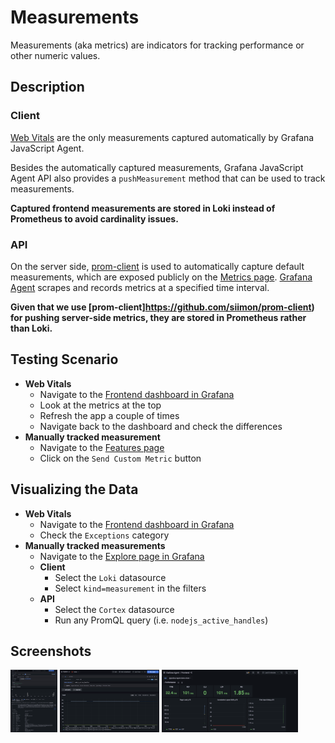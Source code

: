 # Measurements

Measurements (aka metrics) are indicators for tracking performance or other numeric values.

## Description

### Client

[Web Vitals](https://web.dev/vitals/) are the only measurements captured automatically by Grafana JavaScript Agent.

Besides the automatically captured measurements, Grafana JavaScript Agent API also provides a `pushMeasurement` method
that can be used to track measurements.

**Captured frontend measurements are stored in Loki instead of Prometheus to avoid cardinality issues.**

### API

On the server side, [prom-client](https://github.com/siimon/prom-client) is used to automatically capture default
measurements, which are exposed publicly on the [Metrics page](http://localhost:5173/metrics).
[Grafana Agent](https://github.com/grafana/agent) scrapes and records metrics at a specified time interval.

**Given that we use [prom-client]https://github.com/siimon/prom-client) for pushing server-side metrics, they are stored
in Prometheus rather than Loki.**

## Testing Scenario

- **Web Vitals**
  - Navigate to the [Frontend dashboard in Grafana](http://localhost:3000/dashboards?query=Frontend)
  - Look at the metrics at the top
  - Refresh the app a couple of times
  - Navigate back to the dashboard and check the differences
- **Manually tracked measurement**
  - Navigate to the [Features page](http://localhost:5173/features)
  - Click on the `Send Custom Metric` button

## Visualizing the Data

- **Web Vitals**
  - Navigate to the [Frontend dashboard in Grafana](http://localhost:3000/dashboards?query=Frontend)
  - Check the `Exceptions` category
- **Manually tracked measurements**
  - Navigate to the [Explore page in Grafana](http://localhost:3000/explore)
  - **Client**
    - Select the `Loki` datasource
    - Select `kind=measurement` in the filters
  - **API**
    - Select the `Cortex` datasource
    - Run any PromQL query (i.e. `nodejs_active_handles`)

## Screenshots

[<img src="../assets/features/measurementsViewExploreLoki.png" alt="Viewing measurements in Explore" height="100" />](../assets/features/measurementsViewExploreLoki.png)
[<img src="../assets/features/measurementsViewExploreCortex.png" alt="Viewing measurements in Explore" height="100" />](../assets/features/measurementsViewExploreCortex.png)
[<img src="../assets/features/measurementsViewDashboard.png" alt="Viewing measurements in Dashboard" height="100" />](../assets/features/measurementsViewDashboard.png)
